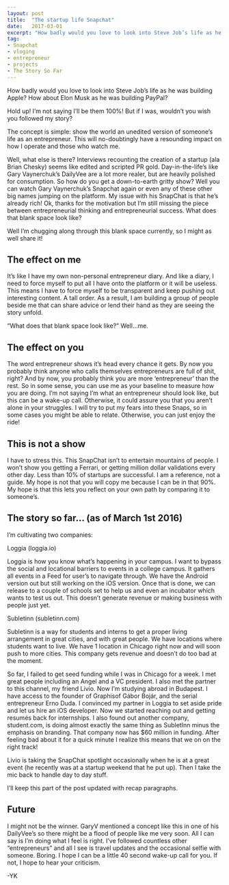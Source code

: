 ```yaml
---
layout: post
title:  "The startup life Snapchat"
date:   2017-03-01
excerpt: "How badly would you love to look into Steve Job’s life as he was building Apple?"
tag:
- Snapchat
- vloging
- entrepreneur
- projects
- The Story So Far
---
```


How badly would you love to look into Steve Job’s life as he was building Apple? How about Elon Musk as he was building PayPal?

Hold up! I’m not saying I’ll be them 100%! But if I was, wouldn’t you wish you followed my story?

The concept is simple: show the world an unedited version of someone’s life as an entrepreneur. This will no-doubtingly have a resounding impact on how I operate and those who watch me.

Well, what else is there? Interviews recounting the creation of a startup (ala Brian Chesky) seems like edited and scripted PR gold. Day-in-the-life’s like Gary Vaynerchuk’s DailyVee are a lot more realer, but are heavily polished for consumption. So how do you get a down-to-earth gritty show? Well you can watch Gary Vaynerchuk’s Snapchat again or even any of these other big names jumping on the platform. My issue with his SnapChat is that he’s already rich! Ok, thanks for the motivation but I’m still missing the piece between entrepreneurial thinking and entrepreneurial success. What does that blank space look like?

Well I’m chugging along through this blank space currently, so I might as well share it!

## The effect on me

It’s like I have my own non-personal entrepreneur diary. And like a diary, I need to force myself to put all I have onto the platform or it will be useless. This means I have to force myself to be transparent and keep pushing out interesting content. A tall order. As a result, I am building a group of people beside me that can share advice or lend their hand as they are seeing the story unfold.

“What does that blank space look like?” Well…me.

## The effect on you

The word entrepreneur shows it’s head every chance it gets. By now you probably think anyone who calls themselves entrepreneurs are full of shit, right? And by now, you probably think you are more ‘entrepreneur’ than the rest. So in some sense, you can use me as your baseline to measure how you are doing. I’m not saying I’m what an entrepreneur should look like, but this can be a wake-up call. Otherwise, it could assure you that you aren’t alone in your struggles. I will try to put my fears into these Snaps, so in some cases you might be able to relate. Otherwise, you can just enjoy the ride!

## This is not a show

I have to stress this. This SnapChat isn’t to entertain mountains of people. I won’t show you getting a Ferrari, or getting million dollar validations every other day. Less than 10% of startups are successful. I am a reference, not a guide. My hope is not that you will copy me because I can be in that 90%. My hope is that this lets you reflect on your own path by comparing it to someone’s.

## The story so far… (as of March 1st 2016)

I’m cultivating two companies:

Loggia (loggia.io)

Loggia is how you know what’s happening in your campus. I want to bypass the social and locational barriers to events in a college campus. It gathers all events in a Feed for user’s to navigate through. We have the Android version out but still working on the iOS version. Once that is done, we can release to a couple of schools set to help us and even an incubator which wants to test us out. This doesn’t generate revenue or making business with people just yet.

Subletinn (subletinn.com)

Subletinn is a way for students and interns to get a proper living arrangement in great cities, and with great people. We have locations where students want to live. We have 1 location in Chicago right now and will soon push to more cities. This company gets revenue and doesn’t do too bad at the moment.

So far, I failed to get seed funding while I was in Chicago for a week. I met great people including an Angel and a VC president. I also met the partner to this channel, my friend Livio. Now I’m studying abroad in Budapest. I have access to the founder of Graphisof Gábor Bojár, and the serial entrepreneur Erno Duda. I convinced my partner in Loggia to set aside pride and let us hire an iOS developer. Now we started reaching out and getting resumés back for internships. I also found out another company, student.com, is doing almost exactly the same thing as SubletInn minus the emphasis on branding. That company now has $60 million in funding. After feeling bad about it for a quick minute I realize this means that we on on the right track!

Livio is taking the SnapChat spotlight occasionally when he is at a great event (he recently was at a startup weekend that he put up). Then I take the mic back to handle day to day stuff.

I’ll keep this part of the post updated with recap paragraphs.

## Future

I might not be the winner. GaryV mentioned a concept like this in one of his DailyVee’s so there might be a flood of people like me very soon. All I can say is I’m doing what I feel is right. I’ve followed countless other “entrepreneurs” and all I see is travel updates and the occasional selfie with someone. Boring. I hope I can be a little 40 second wake-up call for you. If not, I hope to hear your criticism.

-YK
